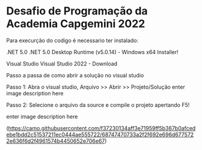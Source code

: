# Desafio de Programação da Academia Capgemini 2022

Para execurção do codigo é necessario ter instalado: 

.NET 5.0 .NET 5.0 Desktop Runtime (v5.0.14) - Windows x64 Installer!

Visual Studio Visual Studio 2022 - Download

Passo a passa de como abrir a solução no visual studio

Passo 1: Abra o visual studio, Arquivo >> Abrir >> Projeto/Solução enter image description here

Passo 2: Selecione o arquivo da source e compile o projeto apertando F5!

enter image description here

(https://camo.githubusercontent.com/f37230134aff3e71959ff5b367b0afcedebe1bdd2c51537211ec0444ae555722/68747470733a2f2f692e696d6775722e636f6d2f4961574b4450652e706e67)
